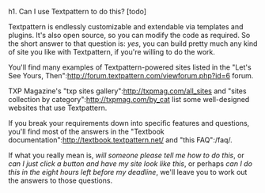 h1. Can I use Textpattern to do this? [todo]

Textpattern is endlessly customizable and extendable via templates and plugins.  It's also open source, so you can modify the code as required.  So the short answer to that question is: *yes*, you can build pretty much any kind of site you like with Textpattern, if you're willing to do the work.

You'll find many examples of Textpattern-powered sites listed in the "Let's See Yours, Then":http://forum.textpattern.com/viewforum.php?id=6 forum.

TXP Magazine's "txp sites gallery":http://txpmag.com/all_sites and "sites collection by category":http://txpmag.com/by_cat list some well-designed websites that use Textpattern.

If you break your requirements down into specific features and questions, you'll find most of the answers in the "Textbook documentation":http://textbook.textpattern.net/ and "this FAQ":/faq/.

If what you really mean is, _will someone please tell me how to do this_, or _can I just click a button and have my site look like this_, or perhaps _can I do this in the eight hours left before my deadline_, we'll leave you to work out the answers to those questions.
